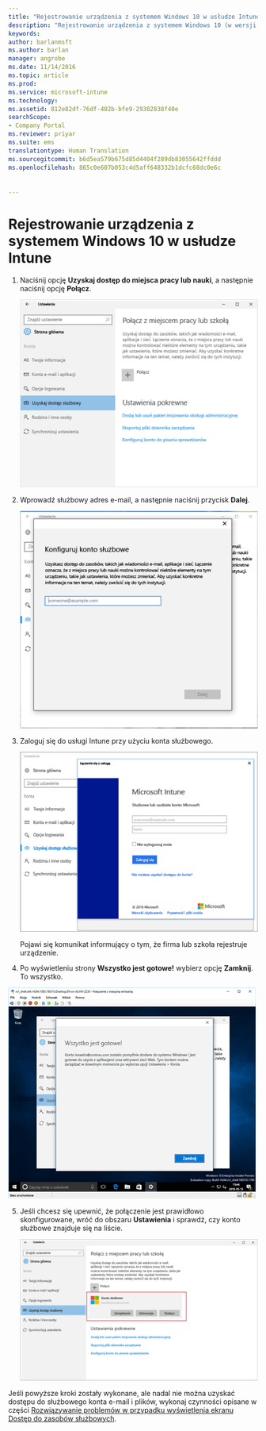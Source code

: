 ```yaml
---
title: "Rejestrowanie urządzenia z systemem Windows 10 w usłudze Intune | Microsoft Docs"
description: "Rejestrowanie urządzenia z systemem Windows 10 (w wersji 1607) w usłudze Intune"
keywords: 
author: barlanmsft
ms.author: barlan
manager: angrobe
ms.date: 11/14/2016
ms.topic: article
ms.prod: 
ms.service: microsoft-intune
ms.technology: 
ms.assetid: 812e82df-76df-402b-bfe9-29302838f40e
searchScope:
- Company Portal
ms.reviewer: priyar
ms.suite: ems
translationtype: Human Translation
ms.sourcegitcommit: b6d5ea579b675d85d4404f289db83055642ffddd
ms.openlocfilehash: 865c0e607b053c4d5aff648332b1dcfc68dc0e6c


---
```


# <a name="enroll-your-windows-10-device-in-intune"></a>Rejestrowanie urządzenia z systemem Windows 10 w usłudze Intune

1.  Naciśnij opcję **Uzyskaj dostęp do miejsca pracy lub nauki**, a następnie naciśnij opcję **Połącz**.

    ![Wybierz pozycję Konto służbowe](./media/w10-enroll-rs1-connect-to-work-or-school.png)

2.  Wprowadź służbowy adres e-mail, a następnie naciśnij przycisk **Dalej**.

    ![Wprowadź dane konta służbowego](./media/w10-enroll-rs1-set-up-work-or-school-account.png)

3. Zaloguj się do usługi Intune przy użyciu konta służbowego.

    ![Dodaj konto służbowe](./media/w10-enroll-rs1-enter-your-credentials.png)

    Pojawi się komunikat informujący o tym, że firma lub szkoła rejestruje urządzenie.

4. Po wyświetleniu strony **Wszystko jest gotowe!** wybierz opcję **Zamknij**. To wszystko.

  ![Po wyświetleniu ekranu „Wszystko jest gotowe!” wybierz opcję Zamknij](./media/w10-enroll-rs1-youre-all-set.png)

5. Jeśli chcesz się upewnić, że połączenie jest prawidłowo skonfigurowane, wróć do obszaru **Ustawienia** i sprawdź, czy konto służbowe znajduje się na liście.

    ![Sprawdź, czy połączenie zostało poprawnie skonfigurowane](./media/w10-enroll-rs1-validate-successful-enrollment.png)

Jeśli powyższe kroki zostały wykonane, ale nadal nie można uzyskać dostępu do służbowego konta e-mail i plików, wykonaj czynności opisane w części [Rozwiązywanie problemów w przypadku wyświetlenia ekranu Dostęp do zasobów służbowych](troubleshoot-your-windows-10-device-windows.md#troubleshooting-steps-to-follow-if-you-see-access-work-or-school).



<!--HONumber=Dec16_HO2-->


